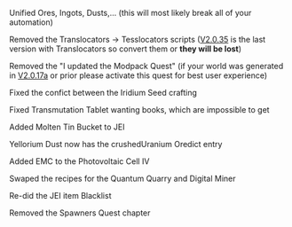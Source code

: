 Unified Ores, Ingots, Dusts,... (this will most likely break all of your automation)

Removed the Translocators -> Tesslocators scripts ([V2.0.35](https://www.curseforge.com/minecraft/modpacks/technocratica/files/2869685) is the last version with Translocators so convert them or **they will be lost**)

Removed the "I updated the Modpack Quest" (if your world was generated in [V2.0.17a](https://www.curseforge.com/minecraft/modpacks/technocratica/files/2802139) or prior please activate this quest for best user experience)

Fixed the confict between the Iridium Seed crafting 

Fixed Transmutation Tablet wanting books, which are impossible to get

Added Molten Tin Bucket to JEI

Yellorium Dust now has the crushedUranium Oredict entry

Added EMC to the Photovoltaic Cell IV

Swaped the recipes for the Quantum Quarry and Digital Miner

Re-did the JEI item Blacklist

Removed the Spawners Quest chapter
